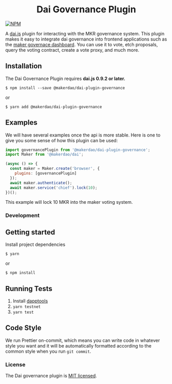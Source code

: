 <h1 align="center">
Dai Governance Plugin
</h1>

[![NPM](https://img.shields.io/npm/v/@makerdao/dai-plugin-governance.svg?style=flat)](https://www.npmjs.com/package/@makerdao/dai-plugin-governance)

A [dai.js](https://github.com/makerdao/dai.js) plugin for interacting with the MKR governance system. This plugin makes it easy to integrate dai governance into frontend applications such as the [maker governace dashboard](https://vote.makerdao.com/). You can use it to vote, etch proposals, query the voting contract, create a vote proxy, and much more.

## Installation

The Dai Governance Plugin requires **dai.js 0.9.2 or later.**

```
$ npm install --save @makerdao/dai-plugin-governance
```

or

```
$ yarn add @makerdao/dai-plugin-governance
```

## Examples

We will have several examples once the api is more stable. Here is one to give you some sense of how this plugin can be used:

```js
import governancePlugin from '@makerdao/dai-plugin-governance';
import Maker from '@makerdao/dai';

(async () => {
  const maker = Maker.create('browser', {
    plugins: [governancePlugin]
  });
  await maker.authenticate();
  await maker.service('chief').lock(10);
})();
```

This example will lock 10 MKR into the maker voting system.

### Development

## Getting started

Install project dependencies

```
$ yarn
```

or

```
$ npm install
```

## Running Tests

1.  Install [dapptools](https://dapp.tools/)
1.  `yarn testnet`
1.  `yarn test`

## Code Style

We run Prettier on-commit, which means you can write code in whatever style you want and it will be automatically formatted according to the common style when you run `git commit`.

### License

The Dai governance plugin is [MIT licensed](./LICENSE).

